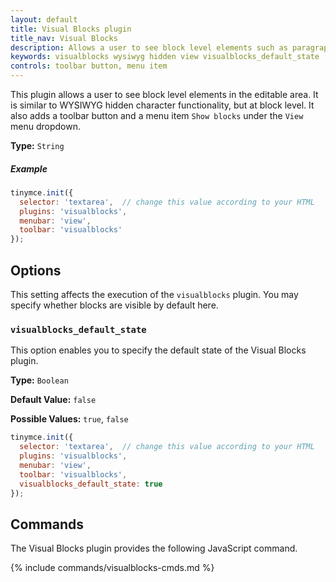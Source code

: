 ```yaml
---
layout: default
title: Visual Blocks plugin
title_nav: Visual Blocks
description: Allows a user to see block level elements such as paragraphs.
keywords: visualblocks wysiwyg hidden view visualblocks_default_state
controls: toolbar button, menu item
---
```


This plugin allows a user to see block level elements in the editable area. It is similar to WYSIWYG hidden character functionality, but at block level. It also adds a toolbar button and a menu item `Show blocks` under the `View` menu dropdown.

**Type:** `String`

##### Example

```js
tinymce.init({
  selector: 'textarea',  // change this value according to your HTML
  plugins: 'visualblocks',
  menubar: 'view',
  toolbar: 'visualblocks'
});
```

## Options

This setting affects the execution of the `visualblocks` plugin. You may specify whether blocks are visible by default here.

### `visualblocks_default_state`

This option enables you to specify the default state of the Visual Blocks plugin.

**Type:** `Boolean`

**Default Value:** `false`

**Possible Values:** `true`, `false`

```js
tinymce.init({
  selector: 'textarea',  // change this value according to your HTML
  plugins: 'visualblocks',
  menubar: 'view',
  toolbar: 'visualblocks',
  visualblocks_default_state: true
});
```

## Commands

The Visual Blocks plugin provides the following JavaScript command.

{% include commands/visualblocks-cmds.md %}
